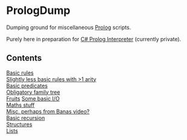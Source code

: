# PrologDump
Dumping ground for miscellaneous [Prolog](https://en.wikipedia.org/wiki/Prolog) scripts.

Purely here in preparation for [C# Prolog Interpreter](https://github.com/James-P-D/Prolog) (currently private).

## Contents

[Basic rules](https://github.com/James-P-D/PrologDump/blob/master/src/basics.pl)  
[Slightly less basic rules with >1 arity](https://github.com/James-P-D/PrologDump/blob/master/src/basics2.pl)  
[Basic predicates](https://github.com/James-P-D/PrologDump/blob/master/src/basics3.pl)  
[Obligatory family tree](https://github.com/James-P-D/PrologDump/blob/master/src/family_tree.pl)  
[Fruits](https://github.com/James-P-D/PrologDump/blob/master/src/fruits.pl)
[Some basic I/O](https://github.com/James-P-D/PrologDump/blob/master/src/io.pl)  
[Maths stuff](https://github.com/James-P-D/PrologDump/blob/master/src/maths.pl)  
[Misc. perhaps from Banas video?](https://github.com/James-P-D/PrologDump/blob/master/src/misc)  
[Basic recursion](https://github.com/James-P-D/PrologDump/blob/master/src/recursion.pl)  
[Structures](https://github.com/James-P-D/PrologDump/blob/master/src/structures.pl)  
[Lists](https://github.com/James-P-D/PrologDump/blob/master/src/lists.pl)  
